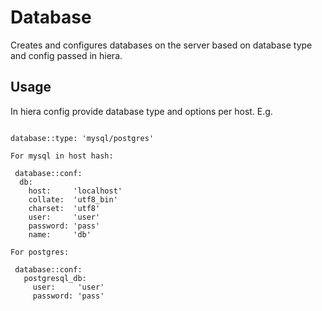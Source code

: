 # Database

Creates and configures databases on the server based on database type and config passed in hiera.

## Usage

In hiera config provide database type and options per host. E.g.

```

database::type: 'mysql/postgres'

For mysql in host hash:

 database::conf:
  db:
    host:     'localhost'
    collate:  'utf8_bin'
    charset:  'utf8'
    user:     'user'
    password: 'pass'
    name:     'db'
 
For postgres:
 
 database::conf:
   postgresql_db:
     user:     'user'
     password: 'pass'

```

